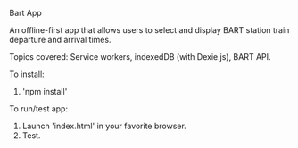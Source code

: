 Bart App

An offline-first app that allows users to select and display BART station train departure and arrival times.

Topics covered: Service workers, indexedDB (with Dexie.js), BART API.

To install:
1. 'npm install'

To run/test app:
1. Launch 'index.html' in your favorite browser.
2. Test.
